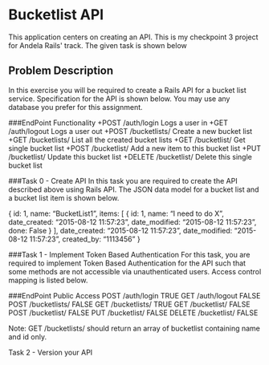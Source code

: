 

<h1> Bucketlist API </h1>
This application centers on creating an API. This is my checkpoint 3 project for Andela Rails' track. The given task is shown below

<h2> Problem Description </h2>
In this exercise you will be required to create a Rails API for a bucket list service. Specification for the API is shown below. You may use any database you prefer for this assignment.

###EndPoint                     Functionality
+POST /auth/login            Logs a user in
+GET /auth/logout            Logs a user out
+POST /bucketlists/          Create a new bucket list
+GET /bucketlists/           List all the created bucket lists
+GET /bucketlist/<id>        Get single bucket list
+POST /bucketlist/<id>       Add a new item to this bucket list
+PUT /bucketlist/<id>        Update this bucket list
+DELETE /bucketlist/<id>     Delete this single bucket list

###Task 0 - Create API
In this task you are required to create the API described above using Rails API. The JSON data model for a bucket list and a bucket list item is shown below.

{
	id: 1,
	name: “BucketList1”,
	items: [
		{
      id: 1,
      name: “I need to do X”,
      date_created: “2015-08-12 11:57:23”,
      date_modified: “2015-08-12 11:57:23”,
      done: False
    }
    ],
	date_created: “2015-08-12 11:57:23”,
	date_modified: “2015-08-12 11:57:23”,
	created_by: “1113456”
}

###Task 1 - Implement Token Based Authentication
For this task, you are required to implement Token Based Authentication for the API such that some methods are not accessible via unauthenticated users. Access control mapping is listed below.


###EndPoint                    Public Access
POST /auth/login              TRUE
GET /auth/logout              FALSE
POST /bucketlists/            FALSE
GET /bucketlists/             TRUE
GET /bucketlist/<id>          FALSE
POST /bucketlist/<id>         FALSE
PUT /bucketlist/<id>          FALSE
DELETE /bucketlist/<id>       FALSE


Note: GET /bucketlists/ should return an array of bucketlist containing name and id only.

Task 2 - Version your API
